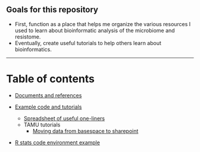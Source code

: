 ## Goals for this repository

* First, function as a place that helps me organize the various resources I used to learn about bioinformatic analysis of the microbiome and resistome.
* Eventually, create useful tutorials to help others learn about bioinformatics.



---

# Table of contents

* [Documents and references](Docs/README_Docs.md)
* [Example code and tutorials](Example_code_and_tutorials/README_Example_code_and_tutorials.md)
  * [Spreadsheet of useful one-liners](Example_code_and_tutorials/Bioinformatics_one_liner_examples.xlsx)
  * TAMU tutorials
    * [Moving data from basespace to sharepoint](Example_code_and_tutorials/tutorials_TAMU/20230215_MovingData_BS_to_Sharepoint_v1.docx)

* [R stats code environment example](R_stats/code_template/README_R_stats_code_template.md)